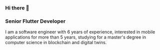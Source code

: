 ### Hi there 👋

### Senior Flutter Developer
I am a software engineer with 6 years of experience, interested in mobile applications for more than 5 years, studying for a master's degree in computer science in blockchain and digital twins.
